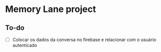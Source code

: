 # Memory Lane project

## To-do

- [ ] Colocar os dados da conversa no firebase e relacionar com o usuário autenticado
